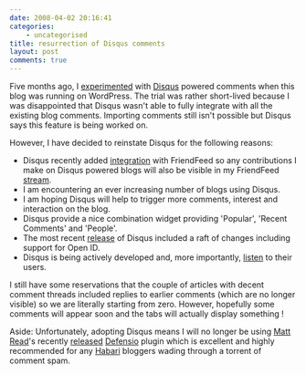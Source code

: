 ```yaml
---
date: 2008-04-02 20:16:41
categories:
    - uncategorised
title: resurrection of Disqus comments
layout: post
comments: true
---
```

Five months ago, I
[experimented](http://www.nbrightside.com/blog/2007/10/31/disqus-powered-comments/)
with [Disqus](http://www.disqus.com/) powered comments when this blog
was running on WordPress. The trial was rather short-lived because I was
disappointed that Disqus wasn't able to fully integrate with all the
existing blog comments. Importing comments still isn't possible but
Disqus says this feature is being worked on.

However, I have decided to reinstate Disqus for the following reasons:

-   Disqus recently added
    [integration](http://blog.disqus.net/2008/03/24/add-your-disqus-profile-on-friendfeed/)
    with FriendFeed so any contributions I make on Disqus powered blogs
    will also be visible in my FriendFeed
    [stream](http://friendfeed.com/andyc).
-   I am encountering an ever increasing number of blogs using Disqus.
-   I am hoping Disqus will help to trigger more comments, interest and
    interaction on the blog.
-   Disqus provide a nice combination widget providing 'Popular',
    'Recent Comments' and 'People'.
-   The most recent
    [release](http://blog.disqus.net/2008/03/14/disqus-releases-beta-2-–-new-features-lots-of-bug-fixes-improved-performance/)
    of Disqus included a raft of changes including support for Open ID.
-   Disqus is being actively developed and, more importantly,
    [listen](http://shegeeks.net/great-quality-customer-support-with-disqus/)
    to their users.

I still have some reservations that the couple of articles with decent
comment threads included replies to earlier comments (which are no
longer visible) so we are literally starting from zero. However,
hopefully some comments will appear soon and the tabs will actually
display something !

Aside: Unfortunately, adopting Disqus means I will no longer be using
[Matt Read](http://mattread.com/)'s recently
[released](http://twitter.com/MattRead/statuses/779438983)
[Defensio](http://www.defensio.com/) plugin which is excellent and
highly recommended for any [Habari](http://www.habariproject.org/en/)
bloggers wading through a torrent of comment spam.
